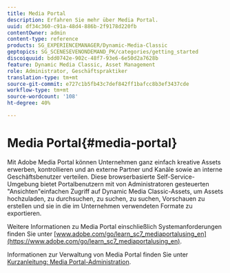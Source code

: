 ```yaml
---
title: Media Portal
description: Erfahren Sie mehr über Media Portal.
uuid: df34c360-c91a-48d4-886b-2f9178d220fb
contentOwner: admin
content-type: reference
products: SG_EXPERIENCEMANAGER/Dynamic-Media-Classic
geptopics: SG_SCENESEVENONDEMAND_PK/categories/getting_started
discoiquuid: bdd0742e-902c-48f7-93e6-6e50d2a7628b
feature: Dynamic Media Classic, Asset Management
role: Administrator, Geschäftspraktiker
translation-type: tm+mt
source-git-commit: e727c1b5fb43c7def842ff1bafcc8b3ef3437cde
workflow-type: tm+mt
source-wordcount: '108'
ht-degree: 40%

---
```



# Media Portal{#media-portal}

Mit Adobe Media Portal können Unternehmen ganz einfach kreative Assets erwerben, kontrollieren und an externe Partner und Kanäle sowie an interne Geschäftsbenutzer verteilen. Diese browserbasierte Self-Service-Umgebung bietet Portalbenutzern mit von Administratoren gesteuerten &quot;Ansichten&quot;einfachen Zugriff auf Dynamic Media Classic-Assets, um Assets hochzuladen, zu durchsuchen, zu suchen, zu suchen, Vorschauen zu erstellen und sie in die im Unternehmen verwendeten Formate zu exportieren.

Weitere Informationen zu Media Portal einschließlich Systemanforderungen finden Sie unter [www.adobe.com/go/learn_sc7_mediaportalusing_en](https://www.adobe.com/go/learn_sc7_mediaportalusing_en).

Informationen zur Verwaltung von Media Portal finden Sie unter [Kurzanleitung: Media Portal-Administration](quick-start-media-portal-administration.md#quick_start_media_portal_administration).
